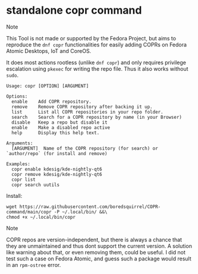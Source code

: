 # standalone copr command
> [!NOTE]
> This Tool is not made or supported by the Fedora Project,
but aims to reproduce the `dnf copr` functionalities for easily adding COPRs on Fedora Atomic Desktops, IoT and CoreOS.

It does most actions rootless (unlike `dnf copr`) and only requires privilege escalation using `pkexec` for writing the repo file. Thus it also works without `sudo`.

```
Usage: copr [OPTION] [ARGUMENT]

Options:
  enable    Add COPR repository.
  remove    Remove COPR repository after backing it up.
  list      List all COPR repositories in your repo folder.
  search    Search for a COPR repository by name (in your Browser)
  disable   Keep a repo but disable it
  enable    Make a disabled repo active
  help      Display this help text.

Arguments:
  [ARGUMENT]  Name of the COPR repository (for search) or `author/repo` (for install and remove)

Examples:
  copr enable kdesig/kde-nightly-qt6
  copr remove kdesig/kde-nightly-qt6
  copr list
  copr search uutils
```

Install:

```
wget https://raw.githubusercontent.com/boredsquirrel/COPR-command/main/copr -P ~/.local/bin/ &&\
chmod +x ~/.local/bin/copr
```

> [!NOTE]
> COPR repos are version-independent, but there is always a chance that they are unmaintained and thus dont support the current version.
> A solution like warning about that, or even removing them, could be useful.
> I did not test such a case on Fedora Atomic, and guess such a package would result in an `rpm-ostree` error.

